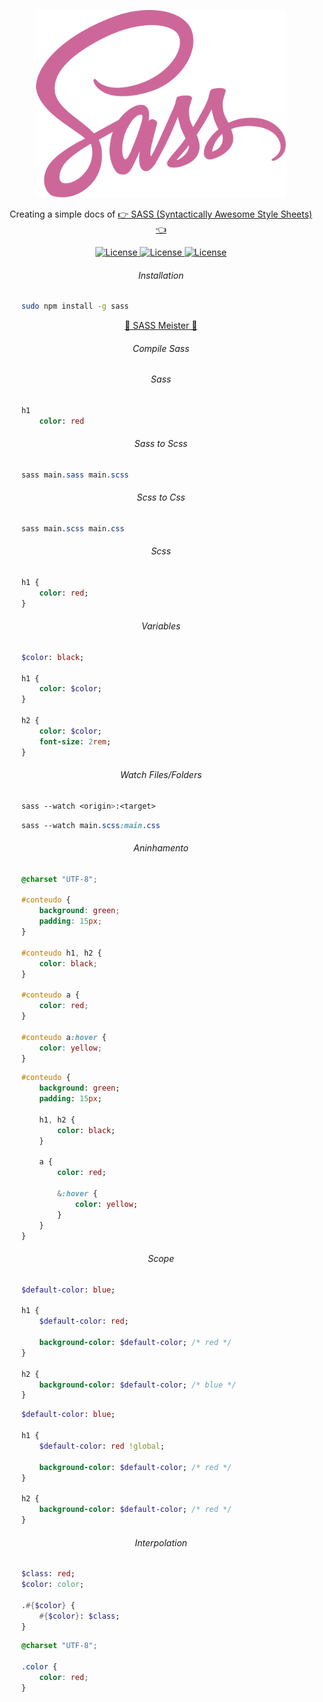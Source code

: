 <p align="center"><img src="Sass_Logo_Color.svg" width="400"></p>

<p align="center">Creating a simple docs of <a href="https://sass-lang.com">👉 SASS (Syntactically Awesome Style Sheets) 👈</a></p>

<p align="center">
    <a href="https://opensource.org/licenses/MIT">
        <img alt="License" src="https://img.shields.io/badge/License-MIT-yellow.svg">
    </a>
    <a href="#">
        <img alt="License" src="https://img.shields.io/github/last-commit/MagicalStrangeQuark/SASS">
    </a>
    <a href="#">
        <img alt="License" src="https://img.shields.io/github/followers/MagicalStrangeQuark?style=social">
    </a>
</p>

<h6 align="center">Installation</h6>

```bash
    sudo npm install -g sass
```

<p align="center"><a href="https://www.sassmeister.com">📩 SASS Meister 📩</a></p>

<h6 align="center">Compile Sass</h6>

<h6 align="center">Sass</h6>

```sass
    h1
        color: red
```

<h6 align="center">Sass to Scss</h6>

```sass
    sass main.sass main.scss
```

<h6 align="center">Scss to Css</h6>

```sass
    sass main.scss main.css
```

<h6 align="center">Scss</h6>

```sass
    h1 {
        color: red;
    }
```

<h6 align="center">Variables</h6>

```sass
    $color: black;

    h1 {
        color: $color;
    }

    h2 {
        color: $color;
        font-size: 2rem;
    }
```

<h6 align="center">Watch Files/Folders</h6>

```sass
    sass --watch <origin>:<target>
```

```sass
    sass --watch main.scss:main.css
```

<h6 align="center">Aninhamento</h6>

```css
    @charset "UTF-8";
    
    #conteudo {
        background: green;
        padding: 15px;
    }

    #conteudo h1, h2 {
        color: black;
    }

    #conteudo a {
        color: red;
    }

    #conteudo a:hover {
        color: yellow;
    }

```

```sass
    #conteudo {
        background: green;
        padding: 15px;

        h1, h2 {
            color: black;
        }

        a {
            color: red;

            &:hover {
                color: yellow;
            }
        }
    }
```

<h6 align="center">Scope</h6>

```sass
    $default-color: blue;

    h1 {
        $default-color: red;

        background-color: $default-color; /* red */
    }

    h2 {
        background-color: $default-color; /* blue */
    }
```

```sass
    $default-color: blue;

    h1 {
        $default-color: red !global;

        background-color: $default-color; /* red */
    }

    h2 {
        background-color: $default-color; /* red */
    }
```

<h6 align="center">Interpolation</h6>

```sass
    $class: red;
    $color: color;

    .#{$color} {
        #{$color}: $class;
    }
```

```css
    @charset "UTF-8";

    .color {
        color: red;
    }
```